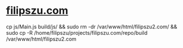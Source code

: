 # [filipszu.com](https://filipszu.com)

cp js/Main.js build/js/ && sudo rm -dr /var/www/html/filipszu2.com/ && sudo cp -R /home/filipszu/projects/filipszu.com/repo/build /var/www/html/filipszu2.com
